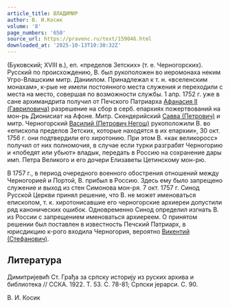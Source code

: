 ```yaml
---
article_title: ВЛАДИМИР
author: В. И.Косик
volume: '8'
page_numbers: '650'
source_url: https://pravenc.ru/text/159046.html
downloaded_at: '2025-10-13T10:30:32Z'
---
```


(Буковский; XVIII в.), еп. «пределов Зетских» (т. е. Черногорских). Русский по происхождению, В. был рукоположен во иеромонаха неким Угро-Влашским митр. Даниилом. Принадлежал к т. н. «вселенским монахам», к-рые не имели постоянного места служения и переходили с места на место, совершая по возможности службы. 1 апр. 1752 г. уже в сане архимандрита получил от Печского Патриарха [Афанасия II (Гавриловича)](<https://pravenc.ru/text/Афанасий II (Гаврилович  xu2020 23 04 1752).html>) разрешение на сбор в серб. епархиях пожертвований на мон-рь Дионисиат на Афоне. Митр. Скендерийский [Савва (Петрович)](<https://pravenc.ru/text/Савва (Петрович).html>) и митр. Черногорский [Василий (Петрович Негош)](<https://pravenc.ru/text/Василий (Петрович Негош).html>) рукоположили В. во «епископа пределов Зетских, которые находятся в их епархии», 30 окт. 1756 г. они подтвердили его хиротонию. При этом В. «как великоросс» получил от них полномочия, в случае если турки разграбят Черногорию и «победят или убьют» владык, передать в Россию на сохранение дары имп. Петра Великого и его дочери Елизаветы Цетинскому мон-рю.

В 1757 г., в период очередного военного обострения отношений между Черногорией и Портой, В. прибыл в Россию. Здесь ему было запрещено служение и выход из стен Симонова мон-ря. 7 окт. 1757 г. Синод Русской Церкви принял решение, что В. не может именоваться епископом, т. к. хиротонисавшие его черногорские архиереи допустили ряд канонических ошибок. Одновременно Синод определил изгнать В. из России с запрещением именоваться архиереем. О принятом решении был поставлен в известность Печский Патриарх, в юрисдикцию к-рого входила Черногория, вероятно [Викентий (Стефанович)](<https://pravenc.ru/text/Викентий (Стефанович).html>).

## Литература

Димитриjевић Ст. Грађа за српску историjу из руских архива и библиотека // ССКА. 1922. Т. 53. С. 78-81; Српски jерарси. С. 90.

В. И.  Косик
